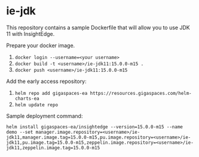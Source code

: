 # ie-jdk

This repository contains a sample Dockerfile that will allow you to use JDK 11 with InsightEdge.

Prepare your docker image.

1. `docker login --username=<your username>`
2. `docker build -t <username>/ie-jdk11:15.0.0-m15 .`
3. `docker push <username>/ie-jdk11:15.0.0-m15`

Add the early access repository:
1. `helm repo add gigaspaces-ea https://resources.gigaspaces.com/helm-charts-ea`
2. `helm update repo`


Sample deployment command:

`helm install gigaspaces-ea/insightedge --version=15.0.0-m15 --name demo --set manager.image.repository=<username>/ie-jdk11,manager.image.tag=15.0.0-m15,pu.image.repository=<username>/ie-jdk11,pu.image.tag=15.0.0-m15,zeppelin.image.repository=<username>/ie-jdk11,zeppelin.image.tag=15.0.0-m15`


